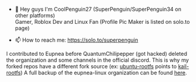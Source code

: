- 👋 Hey guys I'm CoolPenguin27 (SuperPenguin/SuperPenguin34 on other platforms)                                  
Gamer, Roblox Dev and Linux Fan (Profile Pic Maker is listed on solo.to page)

- 📫 How to reach me: https://solo.to/superpenguin

I contributed to Eupnea before QuantumChilipepper (got hacked) deleted the organization and some channels in the official discord.
This is why my forked repos have a different fork source (ex: [ubuntu-rootfs](https://github.com/CoolPenguin27/ubuntu-rootfs) points to [kail-rootfs](https://github.com/natesway/kali-rootfs))
A full backup of the eupnea-linux organization can be found [here](https://github.com/eupnea-linux-backup).
<!---
CoolPenguin27/CoolPenguin27 is a ✨ special ✨ repository because its `README.md` (this file) appears on your GitHub profile.
You can click the Preview link to take a look at your changes.
--->
